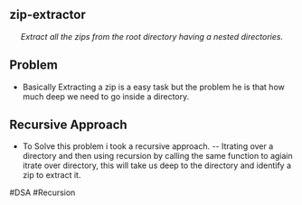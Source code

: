 ## zip-extractor

<p align="center">
    <em>Extract all the zips from the root directory having a nested directories.</em>
</p>

## Problem
* Basically Extracting a zip is a easy task but the problem he is that how much deep we need to go inside a directory.

## Recursive Approach
* To Solve this problem i took a recursive approach.
-- Itrating over a directory and then using recursion by calling the same function to agiain itrate over directory, this will take us deep to the directory and identify a zip to extract it.

#DSA #Recursion
